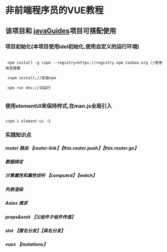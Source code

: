 # 非前端程序员的VUE教程

## 该项目和 [javaGuides](https://github.com/nivelle/javaGuides)项目可搭配使用

### 项目初始化(本项目使用idel初始化,使用自定义的运行环境)

```
 
 npm install -g cnpm --registry=https://registry.npm.taobao.org //使用淘宝镜像
 
 cnpm install;//安装npm
 
 npm run dev;//试运行
 
```

### 使用elementUI来保持样式,在man.js全局引入

```

cnpm i element-ui -S

```

### 实践知识点

##### router 路由 【router-link】【this.$router.push】【this.$router.go】

##### 数据绑定

##### 计算属性和属性侦听 【computed】【watch】

##### 列表渲染 

##### Axios 请求

##### props&emit 【父组件子组件传值】

##### slot 【匿名分发】【具名分发】

##### vuex 【mutations】


